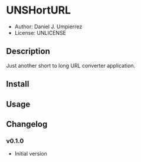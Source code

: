 # UNSHortURL
 
 - Author: Daniel J. Umpierrez
 - License: UNLICENSE
 
## Description

Just another short to long URL converter application.

## Install

## Usage

## Changelog

### v0.1.0

- Initial version